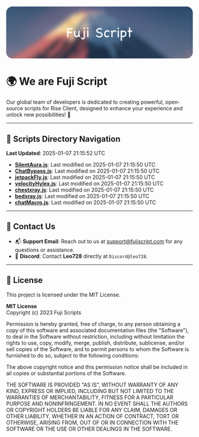 ![Banner](.github/b.webp)

# 🌍 **We are Fuji Script**

Our global team of developers is dedicated to creating powerful, open-source scripts for Rise Client, designed to enhance your experience and unlock new possibilities! 🌟

---
<!-- SCRIPTS_NAVIGATION_START -->
## 📂 **Scripts Directory Navigation**

**Last Updated**: 2025-01-07 21:15:52 UTC

- **[SilentAura.js](scripts/SilentAura.js)**: Last modified on 2025-01-07 21:15:50 UTC
- **[ChatBypass.js](scripts/ChatBypass.js)**: Last modified on 2025-01-07 21:15:50 UTC
- **[jetpackFly.js](scripts/jetpackFly.js)**: Last modified on 2025-01-07 21:15:50 UTC
- **[velocityHylex.js](scripts/velocityHylex.js)**: Last modified on 2025-01-07 21:15:50 UTC
- **[chestxray.js](scripts/chestxray.js)**: Last modified on 2025-01-07 21:15:50 UTC
- **[bedxray.js](scripts/bedxray.js)**: Last modified on 2025-01-07 21:15:50 UTC
- **[chatMacro.js](scripts/chatMacro.js)**: Last modified on 2025-01-07 21:15:50 UTC

<!-- SCRIPTS_NAVIGATION_END -->

---

## 💬 **Contact Us**  
- 📬 **Support Email**: Reach out to us at [support@fujiscript.com](mailto:support@fujiscript.com) for any questions or assistance.  
- 💬 **Discord**: Contact **Leo728** directly at `Discord@leo728`.

---

## 📜 **License**

This project is licensed under the MIT License.  

**MIT License**  
Copyright (c) 2023 Fuji Scripts  

Permission is hereby granted, free of charge, to any person obtaining a copy of this software and associated documentation files (the "Software"), to deal in the Software without restriction, including without limitation the rights to use, copy, modify, merge, publish, distribute, sublicense, and/or sell copies of the Software, and to permit persons to whom the Software is furnished to do so, subject to the following conditions:  

The above copyright notice and this permission notice shall be included in all copies or substantial portions of the Software.  

THE SOFTWARE IS PROVIDED "AS IS", WITHOUT WARRANTY OF ANY KIND, EXPRESS OR IMPLIED, INCLUDING BUT NOT LIMITED TO THE WARRANTIES OF MERCHANTABILITY, FITNESS FOR A PARTICULAR PURPOSE AND NONINFRINGEMENT. IN NO EVENT SHALL THE AUTHORS OR COPYRIGHT HOLDERS BE LIABLE FOR ANY CLAIM, DAMAGES OR OTHER LIABILITY, WHETHER IN AN ACTION OF CONTRACT, TORT OR OTHERWISE, ARISING FROM, OUT OF OR IN CONNECTION WITH THE SOFTWARE OR THE USE OR OTHER DEALINGS IN THE SOFTWARE.  
